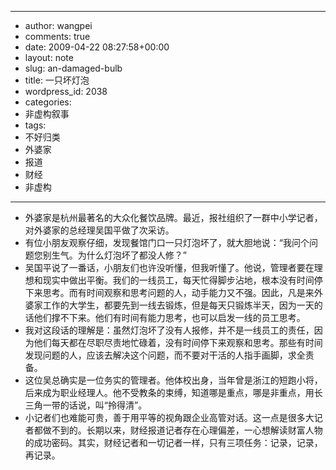 - --
- author: wangpei
- comments: true
- date: 2009-04-22 08:27:58+00:00
- layout: note
- slug: an-damaged-bulb
- title: 一只坏灯泡
- wordpress_id: 2038
- categories:
- 非虚构叙事
- tags:
- 不好归类
- 外婆家
- 报道
- 财经
- 非虚构
- --
- 外婆家是杭州最著名的大众化餐饮品牌。最近，报社组织了一群中小学记者，对外婆家的总经理吴国平做了次采访。
- 有位小朋友观察仔细，发现餐馆门口一只灯泡坏了，就大胆地说：“我问个问题您别生气。为什么灯泡坏了都没人修？”
- 吴国平说了一番话，小朋友们也许没听懂，但我听懂了。他说，管理者要在理想和现实中做出平衡。我们的一线员工，每天忙得脚步沾地，根本没有时间停下来思考。而有时间观察和思考问题的人，动手能力又不强。因此，凡是来外婆家工作的大学生，都要先到一线去锻炼，但是每天只锻炼半天，因为一天的话他们撑不下来。他们有时间有能力思考，也可以启发一线的员工思考。
- 我对这段话的理解是：虽然灯泡坏了没有人报修，并不是一线员工的责任，因为他们每天都在尽职尽责地忙碌着，没有时间停下来观察和思考。那些有时间发现问题的人，应该去解决这个问题，而不要对干活的人指手画脚，求全责备。
- 这位吴总确实是一位务实的管理者。他体校出身，当年曾是浙江的短跑小将，后来成为职业经理人。他不受教条的束缚，知道哪是重点，哪是非重点，用长三角一带的话说，叫“拎得清”。
- 小记者们也难能可贵，善于用平等的视角跟企业高管对话。这一点是很多大记者都做不到的。长期以来，财经报道记者存在心理偏差，一心想解读财富人物的成功密码。其实，财经记者和一切记者一样，只有三项任务：记录，记录，再记录。
